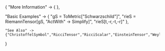 {
  "More Information" -> {
  },

  "Basic Examples" -> {
    "gS = ToMetric[\"Schwarzschild\"]",
    "rieS = RiemannTensor[gS, \"ActWith\" -> Simplify]",
    "rieS[t,-r,-t,-r]"
    },

    "See Also" ->
    {"ChristoffelSymbol","RicciTensor","RicciScalar","EinsteinTensor","WeylTensor"}

}
